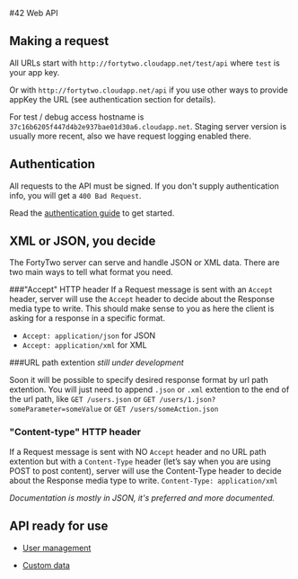 #42 Web API

## Making a request

All URLs start with `http://fortytwo.cloudapp.net/test/api` where `test` is your app key.

Or with `http://fortytwo.cloudapp.net/api` if you use other ways to provide appKey the URL (see authentication section for details).

For test / debug access hostname is `37c16b6205f447d4b2e937bae01d30a6.cloudapp.net`. Staging server version is usually more recent, also we have request logging enabled there.


## Authentication
All requests to the API must be signed. If you don't supply authentication info, you will get a `400 Bad Request`.

Read the [authentication guide](https://github.com/funkyOne/fortyTwo.Docs/blob/master/Authentication.md) to get started.

## XML or JSON, you decide
The FortyTwo server can serve and handle JSON or XML data. There are two main ways to tell what format you need.

###"Accept" HTTP header
If a Request message is sent with an `Accept` header, server will use the `Accept` header to decide about the Response media type to write. 
This should make sense to you as here the client is asking for a response in a specific format.

* `Accept: application/json` for JSON
* `Accept: application/xml` for XML

###URL path extention
*still under development*

Soon it will be possible to specify desired response format by url path extention.
You will just need to append `.json` or `.xml` extention to the end of the url path,
like `GET /users.json`
or `GET /users/1.json?someParameter=someValue`
or `GET /users/someAction.json`

### "Content-type" HTTP header
If a Request message is sent with NO `Accept` header and no URL path extention but with a `Content-Type` header (let’s say when you are using POST to post content), server will use the Content-Type header to decide about the Response media type to write.
`Content-Type: application/xml`

*Documentation is mostly in JSON, it's preferred and more documented.*

## API ready for use

* [User management](https://github.com/funkyOne/fortyTwo.Docs/blob/master/UserManagement.md)

* [Custom data](https://github.com/funkyOne/fortyTwo.Docs/blob/master/CustomData.md)
